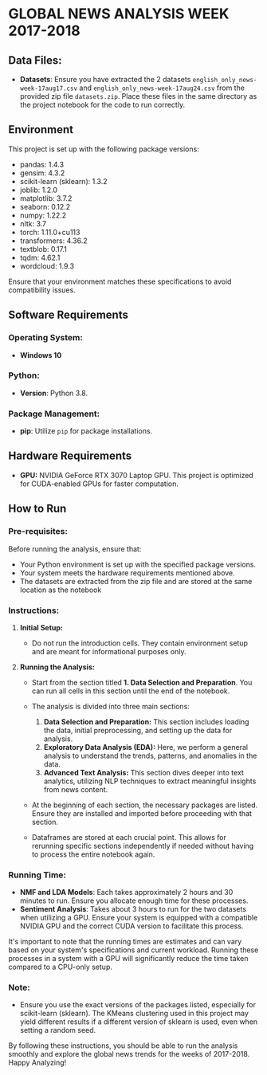 # GLOBAL NEWS ANALYSIS WEEK 2017-2018

## Data Files:
- **Datasets**: Ensure you have extracted the 2 datasets `english_only_news-week-17aug17.csv` and `english_only_news-week-17aug24.csv` from the provided zip file `datasets.zip`. Place these files in the same directory as the project notebook for the code to run correctly.

## Environment
This project is set up with the following package versions:
- pandas: 1.4.3
- gensim: 4.3.2
- scikit-learn (sklearn): 1.3.2
- joblib: 1.2.0
- matplotlib: 3.7.2
- seaborn: 0.12.2
- numpy: 1.22.2
- nltk: 3.7
- torch: 1.11.0+cu113
- transformers: 4.36.2
- textblob: 0.17.1
- tqdm: 4.62.1
- wordcloud: 1.9.3

Ensure that your environment matches these specifications to avoid compatibility issues.

## Software Requirements

### Operating System:
- **Windows 10**

### Python:
- **Version**: Python 3.8. 

### Package Management:
- **pip**: Utilize `pip` for package installations. 

## Hardware Requirements
- **GPU:** NVIDIA GeForce RTX 3070 Laptop GPU. This project is optimized for CUDA-enabled GPUs for faster computation.

## How to Run

### Pre-requisites:
Before running the analysis, ensure that:
- Your Python environment is set up with the specified package versions.
- Your system meets the hardware requirements mentioned above.
- The datasets are extracted from the zip file and are stored at the same location as the notebook

### Instructions:
1. **Initial Setup:**
   - Do not run the introduction cells. They contain environment setup and are meant for informational purposes only.

2. **Running the Analysis:**
   - Start from the section titled **1. Data Selection and Preparation**. You can run all cells in this section until the end of the notebook.
   - The analysis is divided into three main sections:
     1. **Data Selection and Preparation:** This section includes loading the data, initial preprocessing, and setting up the data for analysis.
     2. **Exploratory Data Analysis (EDA):** Here, we perform a general analysis to understand the trends, patterns, and anomalies in the data.
     3. **Advanced Text Analysis:** This section dives deeper into text analytics, utilizing NLP techniques to extract meaningful insights from news content.

   - At the beginning of each section, the necessary packages are listed. Ensure they are installed and imported before proceeding with that section.
   - Dataframes are stored at each crucial point. This allows for rerunning specific sections independently if needed without having to process the entire notebook again.

     
### Running Time:
- **NMF and LDA Models**: Each takes approximately 2 hours and 30 minutes to run. Ensure you allocate enough time for these processes.
- **Sentiment Analysis**: Takes about 3 hours to run for the two datasets when utilizing a GPU. Ensure your system is equipped with a compatible NVIDIA GPU and the correct CUDA version to facilitate this process.
  
It's important to note that the running times are estimates and can vary based on your system's specifications and current workload. Running these processes in a system with a GPU will significantly reduce the time taken compared to a CPU-only setup.


### Note:
- Ensure you use the exact versions of the packages listed, especially for scikit-learn (sklearn). The KMeans clustering used in this project may yield different results if a different version of sklearn is used, even when setting a random seed.

By following these instructions, you should be able to run the analysis smoothly and explore the global news trends for the weeks of 2017-2018. Happy Analyzing!
